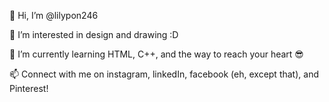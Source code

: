 👋 Hi, I’m @lilypon246

👀 I’m interested in design and drawing :D

🌱 I’m currently learning HTML, C++, and the way to reach your heart 😎

📫 Connect with me on instagram, linkedIn, facebook (eh, except that), and Pinterest!

<!---
lilypon246/lilypon246 is a ✨ special ✨ repository because its `README.md` (this file) appears on your GitHub profile.
You can click the Preview link to take a look at your changes.
--->
